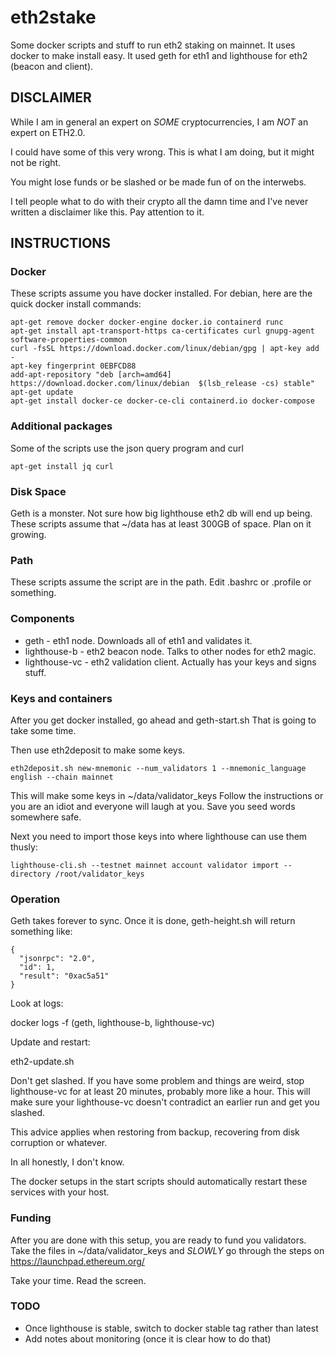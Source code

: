 # eth2stake

Some docker scripts and stuff to run eth2 staking on mainnet.
It uses docker to make install easy.  It used geth for eth1 and lighthouse for eth2 (beacon and client).


## DISCLAIMER

While I am in general an expert on *SOME* cryptocurrencies, I am *NOT* an expert on ETH2.0.

I could have some of this very wrong.  This is what I am doing, but it might not be right.

You might lose funds or be slashed or be made fun of on the interwebs.

I tell people what to do with their crypto all the damn time and I've never written a 
disclaimer like this.  Pay attention to it.

## INSTRUCTIONS

### Docker
 
These scripts assume you have docker installed.
For debian, here are the quick docker install commands:

    apt-get remove docker docker-engine docker.io containerd runc
    apt-get install apt-transport-https ca-certificates curl gnupg-agent software-properties-common
    curl -fsSL https://download.docker.com/linux/debian/gpg | apt-key add -
    apt-key fingerprint 0EBFCD88
    add-apt-repository "deb [arch=amd64] https://download.docker.com/linux/debian  $(lsb_release -cs) stable"
    apt-get update
    apt-get install docker-ce docker-ce-cli containerd.io docker-compose

### Additional packages

Some of the scripts use the json query program and curl
 
    apt-get install jq curl

### Disk Space

Geth is a monster.  Not sure how big lighthouse eth2 db will end up being.
These scripts assume that ~/data has at least 300GB of space.  Plan on it growing.

### Path

These scripts assume the script are in the path.  Edit .bashrc or .profile or something.

### Components

* geth - eth1 node.  Downloads all of eth1 and validates it.
* lighthouse-b - eth2 beacon node.  Talks to other nodes for eth2 magic.
* lighthouse-vc - eth2 validation client.  Actually has your keys and signs stuff.

### Keys and containers

After you get docker installed, go ahead and geth-start.sh
That is going to take some time.

Then use eth2deposit to make some keys.
  
    eth2deposit.sh new-mnemonic --num_validators 1 --mnemonic_language english --chain mainnet

This will make some keys in ~/data/validator_keys
Follow the instructions or you are an idiot and everyone will laugh at you.  Save you seed words somewhere safe.

Next you need to import those keys into where lighthouse can use them thusly:

    lighthouse-cli.sh --testnet mainnet account validator import --directory /root/validator_keys

### Operation

Geth takes forever to sync.  Once it is done, geth-height.sh will return something like:

    {
      "jsonrpc": "2.0",
      "id": 1,
      "result": "0xac5a51"
    }


Look at logs:

docker logs -f <thing> 
(geth, lighthouse-b, lighthouse-vc)

Update and restart:

eth2-update.sh

Don't get slashed.  If you have some problem and things are weird, stop lighthouse-vc for at least 20 minutes, probably more like a hour.  This will make sure your lighthouse-vc doesn't contradict an earlier run and get you slashed.

This advice applies when restoring from backup, recovering from disk corruption or whatever.

In all honestly, I don't know.

The docker setups in the start scripts should automatically restart these services with your host.

### Funding

After you are done with this setup, you are ready to fund you validators.  Take the files in ~/data/validator_keys
and *SLOWLY* go through the steps on https://launchpad.ethereum.org/

Take your time.  Read the screen.

### TODO

* Once lighthouse is stable, switch to docker stable tag rather than latest
* Add notes about monitoring (once it is clear how to do that)

